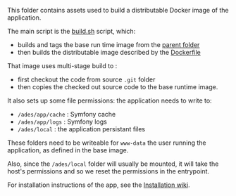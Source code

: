 This folder contains assets used to build a distributable Docker image of the application.

The main script is the [build.sh](build.sh) script, which:
- builds and tags the base run time image from the [parent folder](..)
- then builds the distributable image described by the [Dockerfile](Dockerfile)

That image uses multi-stage build to :
- first checkout the code from source `.git` folder
- then copies the checked out source code to the base runtime image.

It also sets up some file permissions: the application needs to write to:
  - `/ades/app/cache` : Symfony cache 
  - `/ades/app/logs` : Symfony logs
  - `/ades/local` : the application persistant files

These folders need to be writeable for `www-data` the user running the application, as defined in the base image.

Also, since the `/ades/local` folder will usually be mounted, it will take the host's permissions and so we reset the permissions in the entrypoint.

For installation instructions of the app, see the [Installation wiki](/../../wiki/Installation).
